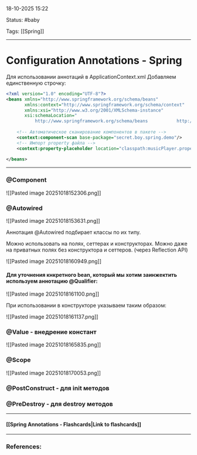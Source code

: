 
18-10-2025 15:22

Status: #baby

Tags: [[Spring]]

---
# Configuration Annotations - Spring


Для использовании аннотаций в ApplicationContext.xml Добавляем единственную строчку:

```xml
<?xml version="1.0" encoding="UTF-8"?>  
<beans xmlns="http://www.springframework.org/schema/beans"  
       xmlns:context="http://www.springframework.org/schema/context"  
       xmlns:xsi="http://www.w3.org/2001/XMLSchema-instance"  
       xsi:schemaLocation="  
           http://www.springframework.org/schema/beans           http://www.springframework.org/schema/beans/spring-beans.xsd           http://www.springframework.org/schema/context           http://www.springframework.org/schema/context/spring-context.xsd">  
  
    <!-- Автоматическое сканирование компонентов в пакете -->  
    <context:component-scan base-package="secret.boy.spring.demo"/>  
    <!-- Импорт property файла -->
    <context:property-placeholder location="classpath:musicPlayer.properties"/>
      
</beans>
```

---

### @Component

![[Pasted image 20251018152306.png]]


### @Autowired

![[Pasted image 20251018153631.png]]

Аннотация @Autowired подбирает классы по их типу.

Можно использовать на полях, сеттерах и конструкторах.
Можно даже на приватных полях без конструктора и сеттеров. (через Reflection API)

![[Pasted image 20251018160949.png]]

#### **Для уточнения кнкретного bean, который мы хотим заинжектить используем аннотацию @Qualifier:**

![[Pasted image 20251018161100.png]]

При использовании в конструкторе указываем таким образом:

![[Pasted image 20251018161137.png]]


### @Value - внедрение констант

![[Pasted image 20251018165835.png]]


### @Scope

![[Pasted image 20251018170053.png]]


### @PostConstruct - для init методов

### @PreDestroy - для destroy методов


----
#### [[Spring Annotations - Flashcards|Link to flashcards]]



---
### References:

